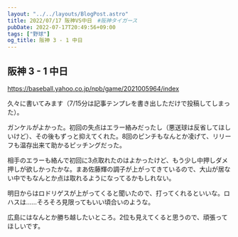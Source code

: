 ```yaml
---
layout: "../../layouts/BlogPost.astro"
title: 2022/07/17 阪神VS中日　#阪神タイガース
pubDate: 2022-07-17T20:49:56+09:00
tags: ["野球"]
og_title: 阪神 3 - 1 中日
---
```


## 阪神 3 - 1 中日

https://baseball.yahoo.co.jp/npb/game/2021005964/index

久々に書いてみます（7/15分は記事テンプレを書き出しただけで投稿してしまった）。

ガンケルがよかった。初回の失点はエラー絡みだったし（悪送球は反省してほしいけど）、その後もずっと抑えてくれた。8回のピンチもなんとか凌げて、リリーフも温存出来て助かるピッチングだった。

相手のエラーも絡んで初回に3点取れたのはよかったけど、もう少し中押しダメ押しが欲しかったかな。まあ佐藤輝の調子が上がってきているので、大山が居ない中でもなんとか点は取れるようになってるかもしれない。

明日からはロドリゲスが上がってくると聞いたので、打ってくれるといいな。ロハスは……そろそろ見限ってもいい頃合いのような。

広島にはなんとか勝ち越したいところ。2位も見えてくると思うので、頑張ってほしいです。
